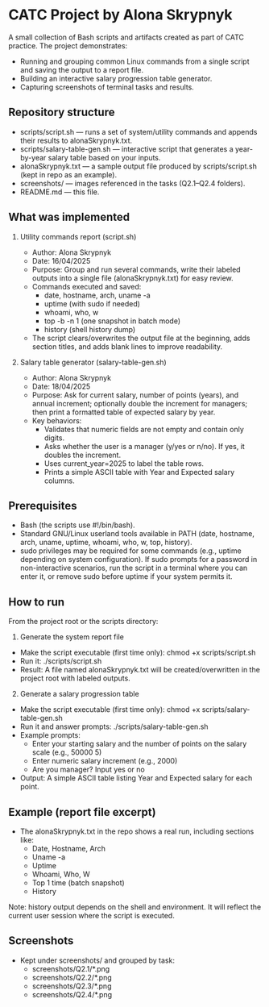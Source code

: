 # CATC Project by Alona Skrypnyk

A small collection of Bash scripts and artifacts created as part of CATC practice. The project demonstrates:
- Running and grouping common Linux commands from a single script and saving the output to a report file.
- Building an interactive salary progression table generator.
- Capturing screenshots of terminal tasks and results.

## Repository structure
- scripts/script.sh — runs a set of system/utility commands and appends their results to alonaSkrypnyk.txt.
- scripts/salary-table-gen.sh — interactive script that generates a year-by-year salary table based on your inputs.
- alonaSkrypnyk.txt — a sample output file produced by scripts/script.sh (kept in repo as an example).
- screenshots/ — images referenced in the tasks (Q2.1–Q2.4 folders).
- README.md — this file.

## What was implemented
1. Utility commands report (script.sh)
   - Author: Alona Skrypnyk
   - Date: 16/04/2025
   - Purpose: Group and run several commands, write their labeled outputs into a single file (alonaSkrypnyk.txt) for easy review.
   - Commands executed and saved:
     - date, hostname, arch, uname -a
     - uptime (with sudo if needed)
     - whoami, who, w
     - top -b -n 1 (one snapshot in batch mode)
     - history (shell history dump)
   - The script clears/overwrites the output file at the beginning, adds section titles, and adds blank lines to improve readability.

2. Salary table generator (salary-table-gen.sh)
   - Author: Alona Skrypnyk
   - Date: 18/04/2025
   - Purpose: Ask for current salary, number of points (years), and annual increment; optionally double the increment for managers; then print a formatted table of expected salary by year.
   - Key behaviors:
     - Validates that numeric fields are not empty and contain only digits.
     - Asks whether the user is a manager (y/yes or n/no). If yes, it doubles the increment.
     - Uses current_year=2025 to label the table rows.
     - Prints a simple ASCII table with Year and Expected salary columns.

## Prerequisites
- Bash (the scripts use #!/bin/bash).
- Standard GNU/Linux userland tools available in PATH (date, hostname, arch, uname, uptime, whoami, who, w, top, history).
- sudo privileges may be required for some commands (e.g., uptime depending on system configuration). If sudo prompts for a password in non-interactive scenarios, run the script in a terminal where you can enter it, or remove sudo before uptime if your system permits it.

## How to run
From the project root or the scripts directory:

1) Generate the system report file
- Make the script executable (first time only):
  chmod +x scripts/script.sh
- Run it:
  ./scripts/script.sh
- Result: A file named alonaSkrypnyk.txt will be created/overwritten in the project root with labeled outputs.

2) Generate a salary progression table
- Make the script executable (first time only):
  chmod +x scripts/salary-table-gen.sh
- Run it and answer prompts:
  ./scripts/salary-table-gen.sh
- Example prompts:
  - Enter your starting salary and the number of points on the salary scale (e.g., 50000 5)
  - Enter numeric salary increment (e.g., 2000)
  - Are you manager? Input yes or no
- Output: A simple ASCII table listing Year and Expected salary for each point.

## Example (report file excerpt)
- The alonaSkrypnyk.txt in the repo shows a real run, including sections like:
  - Date, Hostname, Arch
  - Uname -a
  - Uptime
  - Whoami, Who, W
  - Top 1 time (batch snapshot)
  - History

Note: history output depends on the shell and environment. It will reflect the current user session where the script is executed.

## Screenshots
- Kept under screenshots/ and grouped by task:
  - screenshots/Q2.1/*.png
  - screenshots/Q2.2/*.png
  - screenshots/Q2.3/*.png
  - screenshots/Q2.4/*.png

